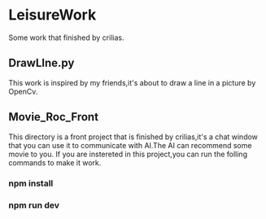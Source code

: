 # LeisureWork
Some work that finished by crilias.

## DrawLIne.py
This work is inspired by my friends,it's about to draw a line in a picture by OpenCv.

## Movie_Roc_Front
This directory is a front project that is finished by crilias,it's a chat window that you can use it to communicate with AI.The AI can recommend some movie to you. If you are instereted in this project,you can run the folling commands to make it work.

### npm install

### npm run dev
